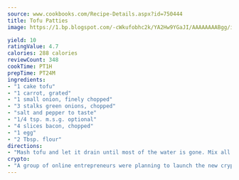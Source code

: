 ```yaml
---
source: www.cookbooks.com/Recipe-Details.aspx?id=750444
title: Tofu Patties
image: https://1.bp.blogspot.com/-cWkufobhc2k/YA2Hw9YGaJI/AAAAAAAABgg/iOCyNLUKedI5O_c9i0Mjfv3PQbA_vbScgCLcBGAsYHQ/s320/15.png

yield: 10
ratingValue: 4.7
calories: 288 calories
reviewCount: 348
cookTime: PT1H
prepTime: PT24M
ingredients:
- "1 cake tofu"
- "1 carrot, grated"
- "1 small onion, finely chopped"
- "3 stalks green onions, chopped"
- "salt and pepper to taste"
- "1/4 tsp. m.s.g. optional"
- "4 slices bacon, chopped"
- "1 egg"
- "2 Tbsp. flour"
directions:
- "Mash tofu and let it drain until most of the water is gone. Mix all ingredients and make into patties and fry in bacon drippings or Wesson oil until browned."
crypto:
- "A group of online entrepreneurs were planning to launch the new cryptocurrency on Thursday."
---
```

